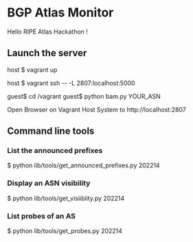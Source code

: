 # BGP Atlas Monitor

Hello RIPE Atlas Hackathon !

## Launch the server

host $ vagrant up

host $ vagrant ssh -- -L 2807:localhost:5000

guest$ cd /vagrant
guest$ python bam.py YOUR_ASN

Open Browser on Vagrant Host System to http://localhost:2807


## Command line tools

### List the announced prefixes
$ python lib/tools/get_announced_prefixes.py 202214

### Display an ASN visibility
$ python lib/tools/get_visiiblity.py 202214

### List probes of an AS
$ python lib/tools/get_probes.py 202214
